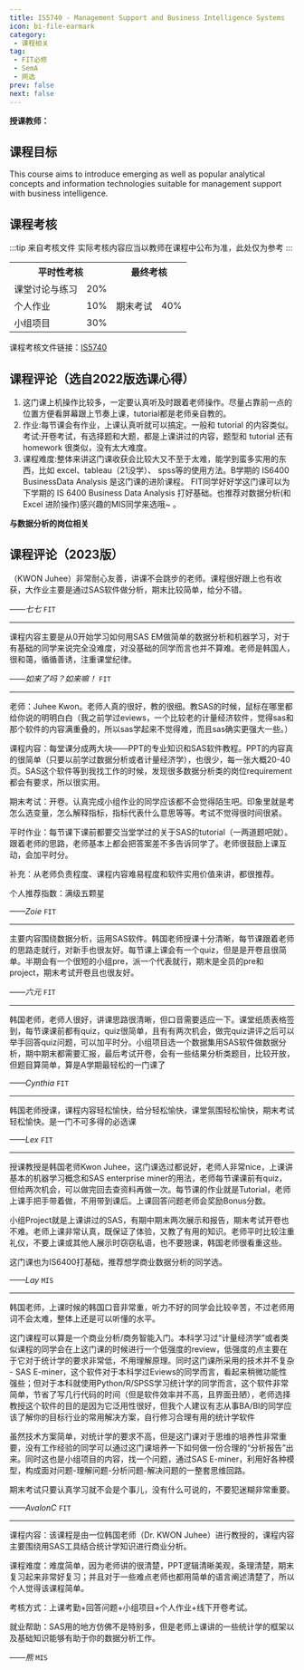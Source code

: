 ```yaml
---
title: IS5740 - Management Support and Business Intelligence Systems
icon: bi-file-earmark
category:
 - 课程相关
tag:
 - FIT必修
 - SemA
 - 网选
prev: false
next: false
---
```


**授课教师：**

<VPBanner
  title = "Prof. KWON Juhee"
  content = "Associate Professor"
  logo = "https://www.cb.cityu.edu.hk/portfolio/photos/juhekwon.jpg"
  :actions = '[  
        {
            text: "详细信息",
            link: "https://www.cb.cityu.edu.hk/People-and-Research/People/People-Details?eid=juhekwon"
        },
    ]'
/>

<VPBanner
  title = "李昕(Prof. LI Xin)"
  content = "<font color = #5f4b8b> Professor</font>"
  logo = "https://www.cb.cityu.edu.hk/portfolio/photos/xinli24.jpg"
  :actions = '[  
        {
            text: "详细信息",
            link: "https://www.cb.cityu.edu.hk/People-and-Research/People/People-Details?eid=xinli24"
        },
    ]'
/>

<!-- more -->

## 课程目标

This course aims to introduce emerging as well as popular analytical concepts and information technologies suitable for management support with business intelligence.

## 课程考核

:::tip 来自考核文件
实际考核内容应当以教师在课程中公布为准，此处仅为参考
:::

<table>
    <tr>
        <th colspan=2>
            平时性考核
        </th>
        <th colspan=2>
            最终考核
        </th>
    </tr>
    <tr>
        <td>
            课堂讨论与练习
        </td>
        <td>
            20%
        </td>
        <td rowspan=4>
            期末考试
        </td>
        <td rowspan=4>
            40%
        </td>
    <tr>
    </tr>
        <td>
            个人作业
        </td>
        <td>
            10%
        </td>
    </tr>
    <tr>
        <td>
            小组项目
        </td>
        <td>
            30%
        </td>
    </tr>
</table>

课程考核文件链接：[IS5740](https://www.cityu.edu.hk/catalogue/pg/202324/course/IS5740.pdf)

## 课程评论（选自2022版选课心得）

1. 这门课上机操作比较多，一定要认真听及时跟着老师操作。尽量占靠前一点的位置方便看屏幕跟上节奏上课，tutorial都是老师亲自教的。
2. 作业:每节课会有作业，上课认真听就可以搞定。一般和 tutorial 的内容类似。 考试:开卷考试，有选择题和大题，都是上课讲过的内容，题型和 tutorial 还有 homework 很类似，没有太大难度。
3. 课程难度:整体来讲这门课收获会比较大又不至于太难，能学到蛮多实用的东西，比如 excel、tableau（21没学）、 spss等的使用方法。B学期的 IS6400 BusinessData Analysis 是这门课的进阶课程。
FIT同学好好学这门课可以为下学期的 IS 6400 Business Data Analysis 打好基础。也推荐对数据分析(和 Excel 进阶操作)感兴趣的MIS同学来选哦~ 。

**与数据分析的岗位相关**

## 课程评论（2023版）

（KWON Juhee）非常耐心友善，讲课不会跳步的老师。课程很好跟上也有收获，大作业主要是通过SAS软件做分析，期末比较简单，给分不错。

_——七七_ `FIT`

---

课程内容主要是从0开始学习如何用SAS EM做简单的数据分析和机器学习，对于有基础的同学来说完全没难度，对没基础的同学而言也并不算难。老师是韩国人，很和蔼，循循善诱，注重课堂纪律。

_——如来了吗？如来嘛！_ `FIT`

---

老师：Juhee Kwon。老师人真的很好，教的很细。教SAS的时候，鼠标在哪里都给你说的明明白白（我之前学过eviews，一个比较老的计量经济软件，觉得sas和那个软件的内容满重叠的，所以sas学起来不觉得难，而且sas确实更强大一些。）

课程内容：每堂课分成两大块——PPT的专业知识和SAS软件教程。PPT的内容真的很简单（只要以前学过数据分析或者计量经济学），也很少，每一张大概20-40页。SAS这个软件等到我找工作的时候，发现很多数据分析类的岗位requirement都会有要求，所以很实用。

期末考试：开卷。认真完成小组作业的同学应该都不会觉得陌生吧。印象里就是考怎么选变量，怎么解释指标，指标代表什么意思等等。考试不觉得很时间很紧。

平时作业：每节课下课前都要交当堂学过的关于SAS的tutorial（一两道题吧就）。跟着老师的思路，老师基本上都会把答案差不多告诉同学了。老师很鼓励上课互动，会加平时分。

补充：从老师负责程度、课程内容难易程度和软件实用价值来讲，都很推荐。

个人推荐指数：满级五颗星

_——Zoie_ `FIT`

---

主要内容围绕数据分析，运用SAS软件。韩国老师授课十分清晰，每节课跟着老师的思路走就行，对新手也很友好。每节课上课会有一个quiz，但是是开卷且很简单。半期会有一个很短的小组pre，派一个代表就行，期末是全员的pre和project，期末考试开卷且也很友好。

_——六元_ `FIT`

---

韩国老师，老师人很好，讲课思路很清晰，但口音需要适应一下。课堂纸质表格签到，每节课课前都有quiz，quiz很简单，且有有两次机会，做完quiz讲评之后可以举手回答quiz问题，可以加平时分。小组项目选一个数据集用SAS软件做数据分析，期中期末都需要汇报，最后考试开卷，会有一些结果分析类题目，比较开放，但题目算简单，算是A学期最轻松的一门课了

_——Cynthia_ `FIT`

---

韩国老师授课，课程内容轻松愉快，给分轻松愉快，课堂氛围轻松愉快，期末考试轻松愉快。是一门不可多得的必选课

_——Lex_ `FIT`

---

授课教授是韩国老师Kwon Juhee，这门课选过都说好，老师人非常nice，上课讲基本的机器学习概念和SAS enterprise miner的用法，老师每节课课前有quiz，但给两次机会，可以做完回去查资料再做一次。每节课的作业就是Tutorial，老师上课手把手带着做，不用带到课后。上课回答问题老师会奖励Bonus分数。

小组Project就是上课讲过的SAS，有期中期末两次展示和报告，期末考试开卷也不难。老师上课非常认真，既保证了体验，又教了有用的知识。老师平时比较注重礼仪，不要上课或其他人展示时窃窃私语，也不要翘课，韩国老师很看重这些。

这门课也为IS6400打基础，推荐想学商业数据分析的同学选。

_——Lay_ `MIS`

---

韩国老师，上课时候的韩国口音非常重，听力不好的同学会比较辛苦，不过老师用词不会太难，整体上还是可以听懂的水平。

这门课程可以算是一个商业分析/商务智能入门。本科学习过“计量经济学”或者类似课程的同学会在上这门课的时候进行一个低强度的review，低强度的点主要在于它对于统计学的要求非常低，不用理解原理。同时这门课所采用的技术并不复杂 - SAS E-miner，这个软件对于本科学过Eviews的同学而言，看起来稍微功能性强些；但对于本科就使用Python/R/SPSS学习统计学的同学而言，这个软件非常简单，节省了写几行代码的时间（但是软件效率并不高，且界面丑陋），老师选择教授这个软件的目的是因为它泛用性很好，但我个人建议有志从事BA/BI的同学应该了解你的目标行业的常用解决方案，自行修习合理有用的统计学软件

虽然技术方案简单，对统计学的要求不高，但是这门课对于思维的培养性非常重要，没有工作经验的同学可以通过这门课培养一下如何做一份合理的“分析报告”出来。同时这也是小组项目的内容，找一个问题，通过SAS E-miner，利用好各种模型，构成面对问题-理解问题-分析问题-解决问题的一整套思维回路。

期末考试只要认真学习就不会是个事儿，没有什么可说的，不要犯迷糊非常重要。

_——AvalonC_ `FIT`

---

课程内容：该课程是由一位韩国老师（Dr. KWON Juhee）进行教授的，课程内容主要围绕用SAS工具结合统计学知识进行商业分析。

课程难度：难度简单，因为老师讲的很清楚，PPT逻辑清晰美观，条理清楚，期末复习起来非常好复习；并且对于一些难点老师也都用简单的语言阐述清楚了，所以个人觉得该课程简单。

考核方式：上课考勤+回答问题+小组项目+个人作业+线下开卷考试。

就业帮助：SAS用的地方仿佛不是特别多，但是老师上课讲的一些统计学的框架以及基础知识能够有助于你的数据分析工作。

_——熊_ `MIS`
